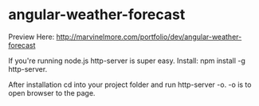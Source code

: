 # angular-weather-forecast

Preview Here: http://marvinelmore.com/portfolio/dev/angular-weather-forecast

If you're running node.js http-server is super easy. Install: npm install -g http-server. 

After installation cd into your project folder and run http-server -o. -o is to open browser to the page.
